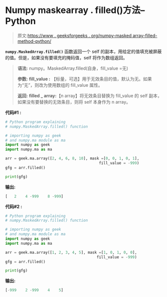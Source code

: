 # Numpy maskearray . filled()方法–Python

> 原文:[https://www . geeksforgeeks . org/numpy-masked array-filled-method-python/](https://www.geeksforgeeks.org/numpy-maskedarray-filled-method-python/)

**`numpy.MaskedArray.filled()`** 函数返回一个 self 的副本，用给定的值填充被屏蔽的值。但是，如果没有要填充的掩码值，self 将作为数组返回。

> **语法:** numpy。MaskedArray.filled(自身，fill_value =无)
> 
> **参数:**
> **fill_value :** 【标量，可选】用于无效条目的值，默认为无。如果为“无”，则改为使用数组的 fill_value 属性。
> 
> **返回:**
> **filled _ array:**【n array】将无效条目替换为 fill_value 的 self 副本，如果没有要替换的无效条目，则将 self 本身作为 n array。

**代码#1 :**

```py
# Python program explaining
# numpy.MaskedArray.filled() function

# importing numpy as geek  
# and numpy.ma module as ma 
import numpy as geek 
import numpy.ma as ma

arr = geek.ma.array([2, 4, 6, 8, 10], mask =[0, 0, 1, 0, 1],
                                          fill_value = -999)
gfg = arr.filled()

print(gfg)
```

**输出:**

```py
[   2    4 -999    8 -999]

```

**代码#2 :**

```py
# Python program explaining
# numpy.MaskedArray.filled() function

# importing numpy as geek  
# and numpy.ma module as ma 
import numpy as geek 
import numpy.ma as ma

arr = geek.ma.array([1, 2, 3, 4, 5], mask =[1, 0, 1, 0, 0], 
                                         fill_value = -999)
gfg = arr.filled()

print(gfg)
```

**输出:**

```py
[-999    2 -999    4    5]

```